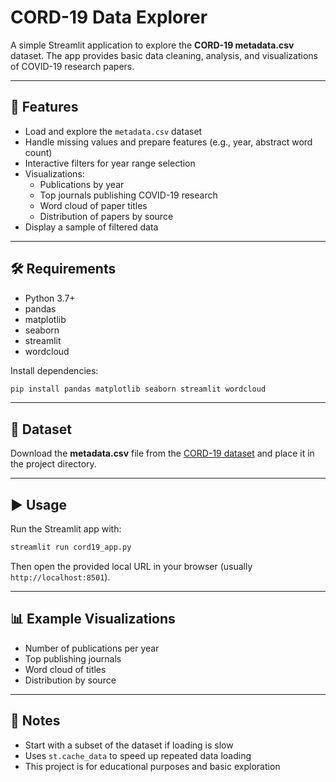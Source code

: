 # CORD-19 Data Explorer

A simple Streamlit application to explore the **CORD-19 metadata.csv** dataset. The app provides basic data cleaning, analysis, and visualizations of COVID-19 research papers.

---

## 🚀 Features
- Load and explore the `metadata.csv` dataset
- Handle missing values and prepare features (e.g., year, abstract word count)
- Interactive filters for year range selection
- Visualizations:
  - Publications by year
  - Top journals publishing COVID-19 research
  - Word cloud of paper titles
  - Distribution of papers by source
- Display a sample of filtered data

---

## 🛠️ Requirements
- Python 3.7+
- pandas
- matplotlib
- seaborn
- streamlit
- wordcloud

Install dependencies:
```bash
pip install pandas matplotlib seaborn streamlit wordcloud
```

---

## 📂 Dataset
Download the **metadata.csv** file from the [CORD-19 dataset](https://www.kaggle.com/allen-institute-for-ai/CORD-19-research-challenge) and place it in the project directory.

---

## ▶️ Usage
Run the Streamlit app with:
```bash
streamlit run cord19_app.py
```

Then open the provided local URL in your browser (usually `http://localhost:8501`).

---

## 📊 Example Visualizations
- Number of publications per year
- Top publishing journals
- Word cloud of titles
- Distribution by source

---

## 📘 Notes
- Start with a subset of the dataset if loading is slow
- Uses `st.cache_data` to speed up repeated data loading
- This project is for educational purposes and basic exploration
